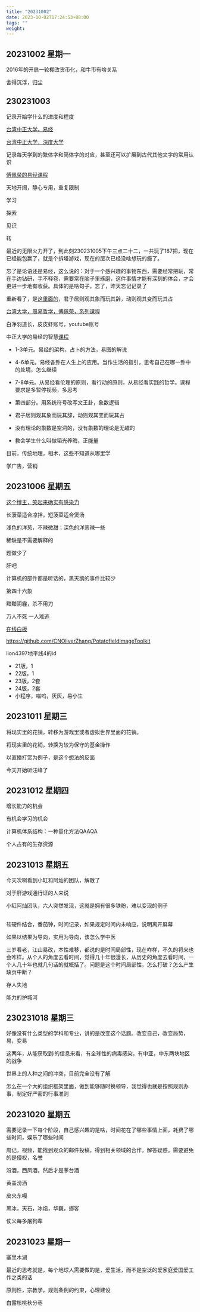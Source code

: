 ```yaml
---
title: "20231002"
date: 2023-10-02T17:24:53+08:00
tags: ""
weight: 
---
```


## 20231002 星期一

2016年的开启一轮棚改货币化，和牛市有啥关系

舍得沉浮，归尘

## 230231003

记录开始学什么的进度和程度

[台湾中正大学，易经](https://www.youtube.com/watch?v=nFzjayZxiQs&list=PLQn99bzkJv9y_4diquwO536aBGsh2xqrT&index=2)

[台湾中正大学，深度大学](https://www.youtube.com/watch?v=wEL5nWBoThw&list=PLQn99bzkJv9wxnnU3nfuFm1MtWDbtps0P)

记录每天学到的繁体字和简体字的对应，甚至还可以扩展到古代其他文字的常用认识

[傅佩榮的易经课程](https://www.youtube.com/watch?v=8aH1-RkSQz0)

天地开阔，静心专用，重复限制

学习

探索

见识

转

最近的无限火力开了，到此刻230231005下午三点二十二，一共玩了187把，现在已经能包赢了，就是个拆塔游戏，现在的层次已经没啥想玩的瘾了。

忘了是论语还是易经，这么说的：对于一个感兴趣的事物东西，需要经常把玩，常在手边钻研，手不释卷，需要常在脑子里琢磨，这件事情才能有深刻的体会，才会更进一步地有收获。具体的是啥句子，忘了，昨天忘记记录了

重新看了，是[这里面的](https://www.youtube.com/watch?v=nFzjayZxiQs&list=PLQn99bzkJv9y_4diquwO536aBGsh2xqrT&index=1)，君子居则观其象而玩其辞，动则观其变而玩其占

[台湾大学，周易哲学，傅佩荣，系列课程](http://ocw.aca.ntu.edu.tw/ntu-ocw/ocw/cou/103S201/15)

白净羽道长，皮皮虾账号，youtube账号

中正大学的易经的智慧[课程](https://www.youtube.com/watch?v=nFzjayZxiQs&list=PLQn99bzkJv9y_4diquwO536aBGsh2xqrT&index=1)

+ 1-3单元。易经的架构，占卜的方法，易图的解说

+ 4-6单元。易经各卦在人生上的应用。当作生活的指引，思考自己在哪一卦中的处境，怎么继续

+ 7-8单元。从易经看伦理的原则，看行动的原则，从易经看实践的哲学。课程要求是多暂停视频，多思考

+ 第四部分。用系统符号改写文王卦，象数逻辑

+ 君子居则观其象而玩其辞，动则观其变而玩其占

+ 没有理论的象数是空洞的，没有象数的理论是无趣的

+ 教会学生什么叫做韬光养晦，正能量

目前，传统地理，相术，这些不知道从哪里学

学广告，营销

## 20231006 星期五

[这个博主，笑起来确实有感染力](https://space.bilibili.com/1143898753)

长菠菜适合凉拌，短菠菜适合煲汤

浅色的洋葱，不辣微甜；深色的洋葱辣一些

稀缺是不需要解释的

题做少了

肝吧

计算机的部件都是听话的，黑天鹅的事件比较少

第四十六象

黯黯阴霾，杀不用刀

万人不死 一人难逃

[在线白板](https://www.tldraw.com/)

<https://github.com/CNOliverZhang/PotatofieldImageToolkit>

lion4397地平线4的id

+ 21版，1
+ 22版，1
+ 23版，2套
+ 24版，2套
+ 小程序，喵呜，灰灰，易小生

## 20231011 星期三

将现实里的花销，转移为游戏里或者虚拟世界里面的花销。

将现实里的花销，转换为较为保守的基金操作

以直播打赏为例子，是这个想法的反面

今天开始听汪峰了

## 20231012 星期四

增长能力的机会

有机会学习的机会

计算机体系结构：一种量化方法QAAQA

个人占有的生存资源

## 20231013 星期五

今天次啊看到小缸和阿灿的团队，解散了

对于肝游戏通行证的人来说

小缸阿灿团队，六人突然发现，这就是拥有很多铁粉，难以变现的例子

## 

软硬件结合，番茄钟，时间记录，如果规定时间内未响应，说明离开屏幕

如果以结果为导向，实用为导向，该怎么学中医

三岁看老，江山易改，本性难移，都说的是时间局部性，现在咋样，不久的将来也会咋样。从个人的角度去看时间，觉得几十年很漫长，从历史的角度去看时间，一个人几十年也就几句话的就概括了。问题是这个时间局部性，怎么打破？怎么产生缺页中断？

存人失地

能力的护城河

## 230231018 星期三

好像没有什么类型的学科和专业，讲的是改变这个话题。改变自己，改变局势，易，变易

这两年，从能获取到i的信息来看，有全球性的病毒感染，有中亚，中东两块地区的战争

世界上的人种之间的冲突，目前完全没有了解

怎么在一个大的组织框架里面，做到能够随时换领导，我觉得也就是按照规则办事，制定好严密的行事准则

## 20231020 星期五

需要记录一下每个阶段，自己感兴趣的是啥，时间花在了哪些事情上面，耗费了哪些时间，娱乐了哪些时间

周记，视频，能找到观众的邮件投稿，得到相关领域的合作，解答疑惑。需要避免的是侵权，名誉

汾酒，西凤酒，然后才是茅台酒

黄盖汾酒

皮央东嘎

黑冰，天石，冰焰，华巍，挪客

仗义每多屠狗辈

## 20231023 星期一

塞里木湖

最近的思考就是，每个地球人需要做的是，爱生活，而不是空泛的爱家庭爱国爱工作之类的话

原则性，宗教学，规则条例的约束，心理建设

白露核桃秋分枣

